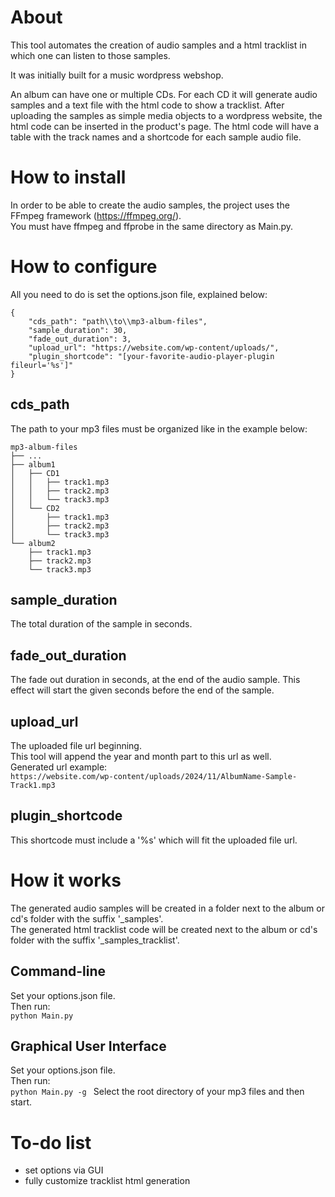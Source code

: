 # About
This tool automates the creation of audio samples and a html tracklist in which one can listen to those samples.

It was initially built for a music wordpress webshop.

An album can have one or multiple CDs.
For each CD it will generate audio samples and a text file with the html code to show a tracklist.
After uploading the samples as simple media objects to a wordpress website, the html code can be inserted in the product's page.
The html code will have a table with the track names and a shortcode for each sample audio file.

# How to install
In order to be able to create the audio samples, the project uses the FFmpeg framework (https://ffmpeg.org/).<br>
You must have ffmpeg and ffprobe in the same directory as Main.py.

# How to configure
All you need to do is set the options.json file, explained below:

```
{
    "cds_path": "path\\to\\mp3-album-files", 
    "sample_duration": 30,
    "fade_out_duration": 3,
    "upload_url": "https://website.com/wp-content/uploads/",
    "plugin_shortcode": "[your-favorite-audio-player-plugin fileurl='%s']"
}
```
## cds_path
The path to your mp3 files must be organized like in the example below:

    mp3-album-files
    ├── ...
    ├── album1
    │   ├── CD1
    │   │   ├── track1.mp3
    │   │   ├── track2.mp3
    │   │   └── track3.mp3
    │   └── CD2
    │       ├── track1.mp3
    │       ├── track2.mp3
    │       └── track3.mp3
    └── album2
        ├── track1.mp3 
        ├── track2.mp3
        └── track3.mp3

## sample_duration
The total duration of the sample in seconds.

## fade_out_duration
The fade out duration in seconds, at the end of the audio sample. 
This effect will start the given seconds before the end of the sample.

## upload_url
The uploaded file url beginning.<br>
This tool will append the year and month part to this url as well.<br>
Generated url example:<br>
`https://website.com/wp-content/uploads/2024/11/AlbumName-Sample-Track1.mp3
`

## plugin_shortcode
This shortcode must include a '%s' which will fit the uploaded file url.<br>


# How it works
The generated audio samples will be created in a folder next to the album or cd's folder with the suffix '_samples'.<br>
The generated html tracklist code will be created next to the album or cd's folder with the suffix '_samples_tracklist'.

## Command-line
Set your options.json file.<br>
Then run:<br>
`python Main.py
`

## Graphical User Interface
Set your options.json file.<br>
Then run:<br>
`python Main.py -g
`
Select the root directory of your mp3 files and then start.

# To-do list
* set options via GUI
* fully customize tracklist html generation



